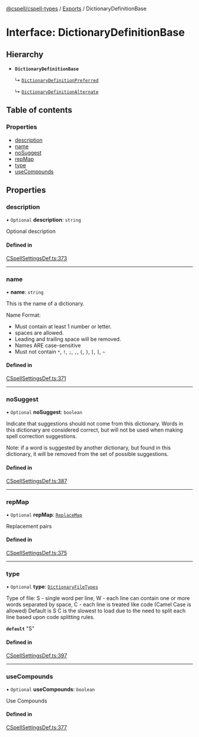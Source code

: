 [@cspell/cspell-types](../README.md) / [Exports](../modules.md) / DictionaryDefinitionBase

# Interface: DictionaryDefinitionBase

## Hierarchy

- **`DictionaryDefinitionBase`**

  ↳ [`DictionaryDefinitionPreferred`](DictionaryDefinitionPreferred.md)

  ↳ [`DictionaryDefinitionAlternate`](DictionaryDefinitionAlternate.md)

## Table of contents

### Properties

- [description](DictionaryDefinitionBase.md#description)
- [name](DictionaryDefinitionBase.md#name)
- [noSuggest](DictionaryDefinitionBase.md#nosuggest)
- [repMap](DictionaryDefinitionBase.md#repmap)
- [type](DictionaryDefinitionBase.md#type)
- [useCompounds](DictionaryDefinitionBase.md#usecompounds)

## Properties

### description

• `Optional` **description**: `string`

Optional description

#### Defined in

[CSpellSettingsDef.ts:373](https://github.com/streetsidesoftware/cspell/blob/b8502b6d/packages/cspell-types/src/CSpellSettingsDef.ts#L373)

___

### name

• **name**: `string`

This is the name of a dictionary.

Name Format:
- Must contain at least 1 number or letter.
- spaces are allowed.
- Leading and trailing space will be removed.
- Names ARE case-sensitive
- Must not contain `*`, `!`, `;`, `,`, `{`, `}`, `[`, `]`, `~`

#### Defined in

[CSpellSettingsDef.ts:371](https://github.com/streetsidesoftware/cspell/blob/b8502b6d/packages/cspell-types/src/CSpellSettingsDef.ts#L371)

___

### noSuggest

• `Optional` **noSuggest**: `boolean`

Indicate that suggestions should not come from this dictionary.
Words in this dictionary are considered correct, but will not be
used when making spell correction suggestions.

Note: if a word is suggested by another dictionary, but found in
this dictionary, it will be removed from the set of
possible suggestions.

#### Defined in

[CSpellSettingsDef.ts:387](https://github.com/streetsidesoftware/cspell/blob/b8502b6d/packages/cspell-types/src/CSpellSettingsDef.ts#L387)

___

### repMap

• `Optional` **repMap**: [`ReplaceMap`](../modules.md#replacemap)

Replacement pairs

#### Defined in

[CSpellSettingsDef.ts:375](https://github.com/streetsidesoftware/cspell/blob/b8502b6d/packages/cspell-types/src/CSpellSettingsDef.ts#L375)

___

### type

• `Optional` **type**: [`DictionaryFileTypes`](../modules.md#dictionaryfiletypes)

Type of file:
S - single word per line,
W - each line can contain one or more words separated by space,
C - each line is treated like code (Camel Case is allowed)
Default is S
C is the slowest to load due to the need to split each line based upon code splitting rules.

**`default`** "S"

#### Defined in

[CSpellSettingsDef.ts:397](https://github.com/streetsidesoftware/cspell/blob/b8502b6d/packages/cspell-types/src/CSpellSettingsDef.ts#L397)

___

### useCompounds

• `Optional` **useCompounds**: `boolean`

Use Compounds

#### Defined in

[CSpellSettingsDef.ts:377](https://github.com/streetsidesoftware/cspell/blob/b8502b6d/packages/cspell-types/src/CSpellSettingsDef.ts#L377)
